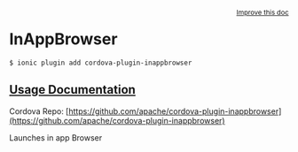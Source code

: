
<a style="float:right;font-size:12px;" href="http://github.com/driftyco/ionic-native/edit/master/src/@ionic-native/plugins/inappbrowser/index.ts#L14">
  Improve this doc
</a>

# InAppBrowser
<!-- end header block -->

```
$ ionic plugin add cordova-plugin-inappbrowser
```

## [Usage Documentation](https://ionicframework.com/docs/v2/native/inappbrowser/)

Cordova Repo: [https://github.com/apache/cordova-plugin-inappbrowser](https://github.com/apache/cordova-plugin-inappbrowser)

<!-- description -->
Launches in app Browser
<!-- end for prop in method.decorators[0].argumentInfo -->
<!-- end content block -->
<!-- end body block -->
